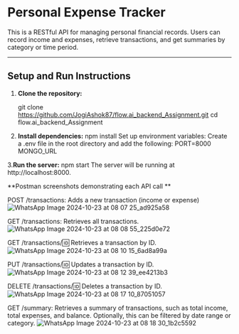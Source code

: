 # Personal Expense Tracker

This is a RESTful API for managing personal financial records. Users can record income and expenses, retrieve transactions, and get summaries by category or time period.

---

## **Setup and Run Instructions**

1. **Clone the repository:**
   
   git clone https://github.com/JogiAshok87/flow.ai_backend_Assignment.git
   cd flow.ai_backend_Assignment
   
2. **Install dependencies:**
   npm install
   Set up environment variables: Create a .env file in the root directory and add the following:
   PORT=8000
   MONGO_URL



3.**Run the server:**
   npm start
   The server will be running at http://localhost:8000.

**Postman screenshots demonstrating each API call **

 POST /transactions: Adds a new transaction (income or expense)
 ![WhatsApp Image 2024-10-23 at 08 07 25_ad925a58](https://github.com/user-attachments/assets/b93c3251-3cb8-48bf-a75d-6d9a4b1fe95c)

 GET /transactions: Retrieves all transactions.
![WhatsApp Image 2024-10-23 at 08 08 55_225d0e72](https://github.com/user-attachments/assets/ce85146f-1dd3-4c9a-addf-5e75c574077d)

GET /transactions/:id: Retrieves a transaction by ID.
![WhatsApp Image 2024-10-23 at 08 10 15_6ad8a99a](https://github.com/user-attachments/assets/24ddd5fb-b590-4061-adbe-06f8a834df4b)

PUT /transactions/:id: Updates a transaction by ID.
![WhatsApp Image 2024-10-23 at 08 12 39_ee4213b3](https://github.com/user-attachments/assets/eb7a4531-513b-4852-8b70-368e9ae7b6d9)

DELETE /transactions/:id: Deletes a transaction by ID.
![WhatsApp Image 2024-10-23 at 08 17 10_87051057](https://github.com/user-attachments/assets/83df15be-5b1a-4240-b550-98d4889d62bb)

GET /summary: Retrieves a summary of transactions, such as total income, total expenses, and balance. Optionally, this can be filtered by date range or category.
![WhatsApp Image 2024-10-23 at 08 18 30_1b2c5592](https://github.com/user-attachments/assets/5a7e3289-f975-4e15-88d8-38384431e1d2)


